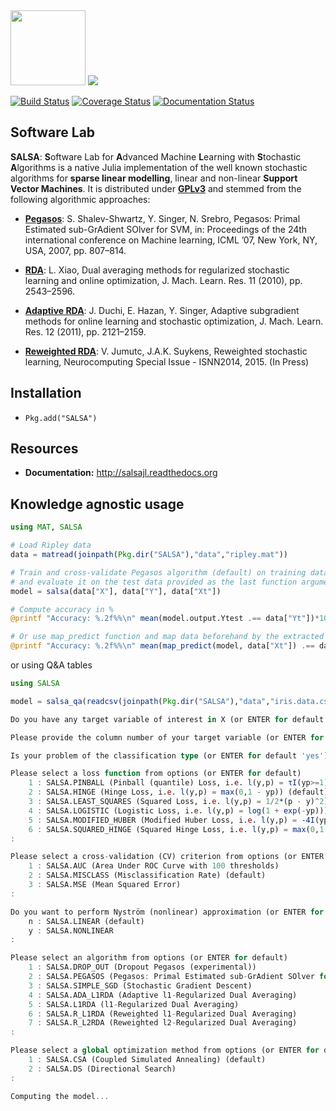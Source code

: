 <span>
<img src="https://github.com/jumutc/SALSA.jl/blob/master/docs/SALSA.png?raw=true" height="120"></img>
<img src="https://github.com/jumutc/SALSA.jl/blob/master/docs/logo.png?raw=true"></img>
</span>

[![Build Status](https://travis-ci.org/jumutc/SALSA.jl.svg)](https://travis-ci.org/jumutc/SALSA.jl)
[![Coverage Status](https://coveralls.io/repos/jumutc/SALSA.jl/badge.svg)](https://coveralls.io/r/jumutc/SALSA.jl)
[![Documentation Status](https://readthedocs.org/projects/salsajl/badge/?version=latest)](https://readthedocs.org/projects/salsajl/)

## Software Lab
**SALSA**: **S**oftware Lab for **A**dvanced Machine **L**earning with **S**tochastic **A**lgorithms is a native Julia implementation of the well known stochastic algorithms for **sparse linear modelling**, linear and non-linear **Support Vector Machines**. It is distributed under [**GPLv3**](http://www.gnu.org/licenses/gpl-3.0.html) and stemmed from the following algorithmic approaches:

- [**Pegasos**](http://ttic.uchicago.edu/~shai/papers/ShalevSiSr07.pdf): S. Shalev-Shwartz, Y. Singer, N. Srebro, Pegasos: Primal Estimated sub-GrAdient SOlver for SVM, in: Proceedings of the 24th international conference on Machine learning, ICML ’07, New York, NY, USA, 2007, pp. 807–814. 

- [**RDA**](http://research.microsoft.com/pubs/141578/xiao10JMLR.pdf): L. Xiao, Dual averaging methods for regularized stochastic learning and online optimization, J. Mach. Learn. Res. 11 (2010), pp. 2543–2596. 

- [**Adaptive RDA**](http://www.jmlr.org/papers/volume12/duchi11a/duchi11a.pdf): J. Duchi, E. Hazan, Y. Singer, Adaptive subgradient methods for online learning and stochastic optimization, J. Mach. Learn. Res. 12 (2011), pp. 2121–2159. 

- [**Reweighted RDA**](ftp.esat.kuleuven.be/pub/SISTA/vjumutc/reports/reweighted_l1rda_jumutc_suykens.pdf): V. Jumutc, J.A.K. Suykens, Reweighted stochastic learning, Neurocomputing Special Issue - ISNN2014, 2015. (In Press)


## Installation
 - ```Pkg.add("SALSA")```

## Resources
- **Documentation:** <http://salsajl.readthedocs.org>

## Knowledge agnostic usage
```julia
using MAT, SALSA

# Load Ripley data
data = matread(joinpath(Pkg.dir("SALSA"),"data","ripley.mat"))

# Train and cross-validate Pegasos algorithm (default) on training data  
# and evaluate it on the test data provided as the last function argument
model = salsa(data["X"], data["Y"], data["Xt"])

# Compute accuracy in %
@printf "Accuracy: %.2f%%\n" mean(model.output.Ytest .== data["Yt"])*100

# Or use map_predict function and map data beforehand by the extracted mean/std (default) 
@printf "Accuracy: %.2f%%\n" mean(map_predict(model, data["Xt"]) .== data["Yt"])*100
```
or using Q&A tables
```julia
using SALSA

model = salsa_qa(readcsv(joinpath(Pkg.dir("SALSA"),"data","iris.data.csv")))

Do you have any target variable of interest in X (or ENTER for default 'yes')? [y/n]: 

Please provide the column number of your target variable (or ENTER for default last column): 

Is your problem of the classification type (or ENTER for default 'yes')? [y/n]: 

Please select a loss function from options (or ENTER for default)
 	1 : SALSA.PINBALL (Pinball (quantile) Loss, i.e. l(y,p) = τI(yp>=1)yp + I(yp<1)(1 - yp))
	2 : SALSA.HINGE (Hinge Loss, i.e. l(y,p) = max(0,1 - yp)) (default)
	3 : SALSA.LEAST_SQUARES (Squared Loss, i.e. l(y,p) = 1/2*(p - y)^2)
	4 : SALSA.LOGISTIC (Logistic Loss, i.e. l(y,p) = log(1 + exp(-yp)))
	5 : SALSA.MODIFIED_HUBER (Modified Huber Loss, i.e. l(y,p) = -4I(yp<-1)yp + I(yp>=-1)max(0,1 - yp)^2)
	6 : SALSA.SQUARED_HINGE (Squared Hinge Loss, i.e. l(y,p) = max(0,1 - yp)^2)
: 

Please select a cross-validation (CV) criterion from options (or ENTER for default)
 	1 : SALSA.AUC (Area Under ROC Curve with 100 thresholds)
	2 : SALSA.MISCLASS (Misclassification Rate) (default)
	3 : SALSA.MSE (Mean Squared Error)
: 

Do you want to perform Nyström (nonlinear) approximation (or ENTER for default)? [y/n]
 	n : SALSA.LINEAR (default)
	y : SALSA.NONLINEAR
: 

Please select an algorithm from options (or ENTER for default)
 	1 : SALSA.DROP_OUT (Dropout Pegasos (experimental))
	2 : SALSA.PEGASOS (Pegasos: Primal Estimated sub-GrAdient SOlver for SVM) (default)
	3 : SALSA.SIMPLE_SGD (Stochastic Gradient Descent)
	4 : SALSA.ADA_L1RDA (Adaptive l1-Regularized Dual Averaging)
	5 : SALSA.L1RDA (l1-Regularized Dual Averaging)
	6 : SALSA.R_L1RDA (Reweighted l1-Regularized Dual Averaging)
	7 : SALSA.R_L2RDA (Reweighted l2-Regularized Dual Averaging)
: 

Please select a global optimization method from options (or ENTER for default)
 	1 : SALSA.CSA (Coupled Simulated Annealing) (default)
	2 : SALSA.DS (Directional Search)
: 

Computing the model...
```

